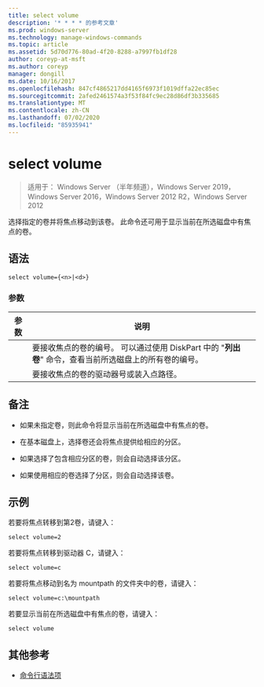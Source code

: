 ```yaml
---
title: select volume
description: '* * * * 的参考文章'
ms.prod: windows-server
ms.technology: manage-windows-commands
ms.topic: article
ms.assetid: 5d70d776-80ad-4f20-8288-a7997fb1df28
author: coreyp-at-msft
ms.author: coreyp
manager: dongill
ms.date: 10/16/2017
ms.openlocfilehash: 847cf4865217dd4165f6973f1019dffa22ec85ec
ms.sourcegitcommit: 2afed2461574a3f53f84fc9ec28d86df3b335685
ms.translationtype: MT
ms.contentlocale: zh-CN
ms.lasthandoff: 07/02/2020
ms.locfileid: "85935941"
---
```

# <a name="select-volume"></a>select volume

> 适用于： Windows Server （半年频道），Windows Server 2019，Windows Server 2016，Windows Server 2012 R2，Windows Server 2012

选择指定的卷并将焦点移动到该卷。 此命令还可用于显示当前在所选磁盘中有焦点的卷。



## <a name="syntax"></a>语法

```
select volume={<n>|<d>}
```

### <a name="parameters"></a>参数

| 参数 |                                                                               说明                                                                                |
|-----------|--------------------------------------------------------------------------------------------------------------------------------------------------------------------------|
|    <n>    | 要接收焦点的卷的编号。 可以通过使用 DiskPart 中的 "**列出卷**" 命令，查看当前所选磁盘上的所有卷的编号。 |
|    <d>    |                                                 要接收焦点的卷的驱动器号或装入点路径。                                                 |

## <a name="remarks"></a>备注

-   如果未指定卷，则此命令将显示当前在所选磁盘中有焦点的卷。

-   在基本磁盘上，选择卷还会将焦点提供给相应的分区。

-   如果选择了包含相应分区的卷，则会自动选择该分区。

-   如果使用相应的卷选择了分区，则会自动选择该卷。

## <a name="examples"></a>示例
若要将焦点转移到第2卷，请键入：

```
select volume=2
```

若要将焦点转移到驱动器 C，请键入：

```
select volume=c
```

若要将焦点移动到名为 mountpath 的文件夹中的卷，请键入：

```
select volume=c:\mountpath
```

若要显示当前在所选磁盘中有焦点的卷，请键入：

```
select volume
```

## <a name="additional-references"></a>其他参考
- [命令行语法项](command-line-syntax-key.md)




